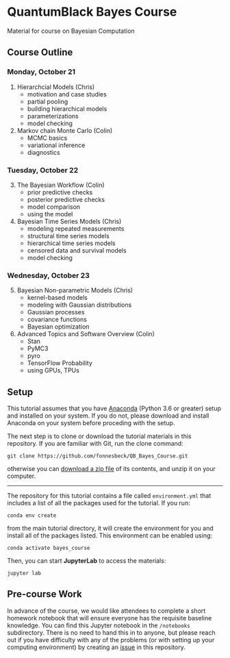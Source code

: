# QuantumBlack Bayes Course

Material for course on Bayesian Computation


## Course Outline

### Monday, October 21
1. Hierarchcial Models (Chris)
    - motivation and case studies
    - partial pooling
    - building hierarchical models
    - parameterizations
    - model checking
2. Markov chain Monte Carlo (Colin)
    - MCMC basics
    - variational inference
    - diagnostics
### Tuesday, October 22
3. The Bayesian Workflow (Colin)
    - prior predictive checks
    - posterior predictive checks
    - model comparison
    - using the model 
4. Bayesian Time Series Models (Chris)
    - modeling repeated measurements
    - structural time series models
    - hierarchical time series models
    - censored data and survival models
    - model checking
### Wednesday, October 23
5. Bayesian Non-parametric Models (Chris)
    - kernel-based models
    - modeling with Gaussian distributions
    - Gaussian processes
    - covariance functions
    - Bayesian optimization
6. Advanced Topics and Software Overview (Colin)
    - Stan
    - PyMC3
    - pyro
    - TensorFlow Probability
    - using GPUs, TPUs

## Setup

This tutorial assumes that you have [Anaconda](https://www.anaconda.com/distribution/#download-section) (Python 3.6 or greater) setup and installed on your system. If you do not, please download and install Anaconda on your system before proceding with the setup.

The next step is to clone or download the tutorial materials in this repository. If you are familiar with Git, run the clone command:

    git clone https://github.com/fonnesbeck/QB_Bayes_Course.git
    
otherwise you can [download a zip file](https://github.com/fonnesbeck/QB_Bayes_Course/archive/master.zip) of its contents, and unzip it on your computer.
***
The repository for this tutorial contains a file called `environment.yml` that includes a list of all the packages used for the tutorial. If you run:

    conda env create
    
from the main tutorial directory, it will create the environment for you and install all of the packages listed. This environment can be enabled using:

    conda activate bayes_course
    
Then, you can start **JupyterLab** to access the materials:

    jupyter lab

## Pre-course Work

In advance of the course, we would like attendees to complete a short homework notebook that will ensure everyone has the requisite baseline knowledge. You can find this Jupyter notebook in the `/notebooks` subdirectory. There is no need to hand this in to anyone, but please reach out if you have difficulty with any of the problems (or with setting up your computing environment) by creating an [issue](https://github.com/fonnesbeck/QB_Bayes_Course/issues) in this repository.
